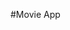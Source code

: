 #Movie App

<!-- <img src="https://github.com/Abed-Dradkh/Movie-App/blob/main/Screenshot_1654035079.png" width="200" height="400" /><img src="https://github.com/Abed-Dradkh/Movie-App/blob/main/Screenshot_1654035125.png" width="200" height="400" /><img src="https://github.com/Abed-Dradkh/Movie-App/blob/main/Screenshot_1654035170.png" width="200" height="400" /><img src="https://github.com/Abed-Dradkh/Movie-App/blob/main/Screenshot_1654035172.png" width="200" height="400" /><img src="https://github.com/Abed-Dradkh/Movie-App/blob/main/Screenshot_1654035178.png" width="200" height="400" /><img src="https://github.com/Abed-Dradkh/Movie-App/blob/main/Screenshot_1654035184.png" width="200" height="400" /><img src="https://github.com/Abed-Dradkh/Movie-App/blob/main/Screenshot_1654035191.png" width="200" height="400" /> -->
